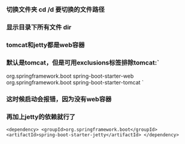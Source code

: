 ### 切换文件夹  cd /d  要切换的文件路径

### 显示目录下所有文件  dir

### tomcat和jetty都是web容器
### 默认是tomcat，但是可用exclusions标签排除tomcat:`<dependency>
<groupId>org.springframework.boot</groupId>
<artifactId>spring-boot-starter-web</artifactId>
<exclusions>
<exclusion>
<groupId>org.springframework.boot</groupId>
<artifactId>spring-boot-starter-tomcat</artifactId>
</exclusion>
</exclusions>
</dependency>`

### 这时候启动会报错，因为没有web容器
### 再加上jetty的依赖就行了
`<dependency>
<groupId>org.springframework.boot</groupId>
<artifactId>spring-boot-starter-jetty</artifactId>
</dependency>`